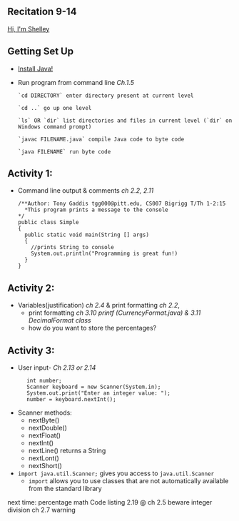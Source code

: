 ## Recitation 9-14
[Hi, I'm Shelley](https://github.com/ShelleyGoldberg/UTA/blob/master/CS007/Info.md)

## Getting Set Up
* [Install Java!](https://github.com/ShelleyGoldberg/UTA/blob/master/CS007/InstallJava.md)
* Run program from command line *Ch.1.5*

      `cd DIRECTORY` enter directory present at current level

      `cd ..` go up one level

      `ls` OR `dir` list directories and files in current level (`dir` on Windows command prompt)
      
      `javac FILENAME.java` compile Java code to byte code
      
      `java FILENAME` run byte code


## Activity 1: 
* Command line output & comments *ch 2.2, 2.11*

  ```
  /**Author: Tony Gaddis tgg000@pitt.edu, CS007 Bigrigg T/Th 1-2:15
    *This program prints a message to the console
  */
  public class Simple
  {
    public static void main(String [] args)
    {
      //prints String to console
      System.out.println("Programming is great fun!)
    }
  }
  ```

## Activity 2:
* Variables(justification) *ch 2.4* & print formatting *ch 2.2*, 
  * print formatting *ch 3.10 printf (CurrencyFormat.java) & 3.11 DecimalFormat class* 
  * how do you want to store the percentages? 

## Activity 3:
* User input- *Ch 2.13 or 2.14*

```
      int number;
      Scanner keyboard = new Scanner(System.in);
      System.out.print("Enter an integer value: ");
      number = keyboard.nextInt();
```
* Scanner methods:
  * nextByte()
  * nextDouble()
  * nextFloat()
  * nextInt()
  * nextLine()    returns a String
  * nextLont()
  * nextShort()
* `import java.util.Scanner;` gives you access to `java.util.Scanner`
  * `import` allows you to use classes that are not automatically available from the standard library
  










next time:
percentage math Code listing 2.19 @ ch 2.5
beware integer division ch 2.7 warning
